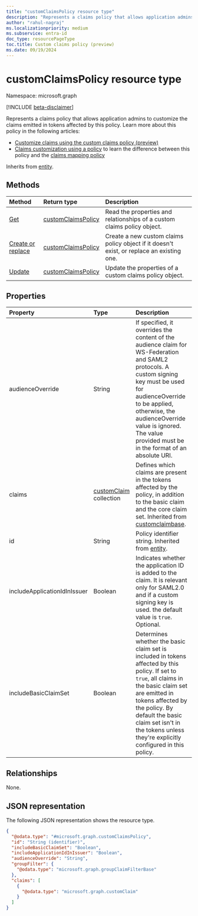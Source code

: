 ```yaml
---
title: "customClaimsPolicy resource type"
description: "Represents a claims policy that allows application admins to customize the claims emitted in tokens affected by this policy."
author: "rahul-nagraj"
ms.localizationpriority: medium
ms.subservice: entra-id
doc_type: resourcePageType
toc.title: Custom claims policy (preview)
ms.date: 09/19/2024
---
```


# customClaimsPolicy resource type

Namespace: microsoft.graph

[!INCLUDE [beta-disclaimer](../../includes/beta-disclaimer.md)]

Represents a claims policy that allows application admins to customize the claims emitted in tokens affected by this policy. Learn more about this policy in the following articles:
- [Customize claims using the custom claims policy (preview)](/entra/identity-platform/claims-customization-custom-claims-policy)
- [Claims customization using a policy](/entra/identity-platform/reference-claims-customization) to learn the difference between this policy and the [claims mapping policy](../resources/claimsmappingpolicy.md)

Inherits from [entity](../resources/entity.md).

## Methods
|Method|Return type|Description|
|:---|:---|:---|
|[Get](../api/customclaimspolicy-get.md)|[customClaimsPolicy](../resources/customclaimspolicy.md)|Read the properties and relationships of a custom claims policy object.|
|[Create or replace](../api/serviceprincipal-put-claimspolicy.md)|[customClaimsPolicy](../resources/customclaimspolicy.md)|Create a new custom claims policy object if it doesn't exist, or replace an existing one.|
|[Update](../api/customclaimspolicy-update.md)|[customClaimsPolicy](../resources/customclaimspolicy.md)|Update the properties of a custom claims policy object.|

## Properties
|Property|Type|Description|
|:---|:---|:---|
|audienceOverride|String|If specified, it overrides the content of the audience claim for WS-Federation and SAML2 protocols. A custom signing key must be used for audienceOverride to be applied, otherwise, the audienceOverride value is ignored. The value provided must be in the format of an absolute URI.|
|claims|[customClaim](../resources/customclaim.md) collection|Defines which claims are present in the tokens affected by the policy, in addition to the basic claim and the core claim set. Inherited from [customclaimbase](../resources/customclaimbase.md).|
|id|String|Policy identifier string. Inherited from [entity](../resources/entity.md).|
|includeApplicationIdInIssuer|Boolean|Indicates whether the application ID is added to the claim. It is relevant only for SAML2.0 and if a custom signing key is used. the default value is `true`. Optional.|
|includeBasicClaimSet|Boolean|Determines whether the basic claim set is included in tokens affected by this policy. If set to `true`, all claims in the basic claim set are emitted in tokens affected by the policy. By default the basic claim set isn't in the tokens unless they're explicitly configured in this policy.|

## Relationships
None.

## JSON representation
The following JSON representation shows the resource type.
<!-- {
  "blockType": "resource",
  "keyProperty": "id",
  "@odata.type": "microsoft.graph.customClaimsPolicy",
  "baseType": "microsoft.graph.entity",
  "openType": false
}
-->
``` json
{
  "@odata.type": "#microsoft.graph.customClaimsPolicy",
  "id": "String (identifier)",
  "includeBasicClaimSet": "Boolean",
  "includeApplicationIdInIssuer": "Boolean",
  "audienceOverride": "String",
  "groupFilter": {
    "@odata.type": "microsoft.graph.groupClaimFilterBase"
  },
  "claims": [
    {
      "@odata.type": "microsoft.graph.customClaim"
    }
  ]
}
```
